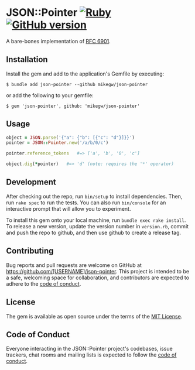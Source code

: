 # JSON::Pointer [![Ruby](https://github.com/mikegw/json-pointer/actions/workflows/main.yml/badge.svg)](https://github.com/mikegw/json-pointer/actions/workflows/main.yml) [![GitHub version](https://badge.fury.io/gh/mikegw%2Fjson-pointer.svg)](https://badge.fury.io/gh/mikegw%2Fjson-pointer)

A bare-bones implementation of [RFC 6901](https://datatracker.ietf.org/doc/html/rfc6901).

## Installation

Install the gem and add to the application's Gemfile by executing:

    $ bundle add json-pointer --github mikegw/json-pointer

or add the following to your gemfile:

    $ gem 'json-pointer', github: 'mikegw/json-pointer'

## Usage

```ruby
object = JSON.parse('{"a": {"b": [{"c": "d"}]}}')
pointer = JSON::Pointer.new('/a/b/0/c')

pointer.reference_tokens   #=> ['a', 'b', '0', 'c']

object.dig(*pointer)   #=> 'd' (note: requires the '*' operator)
```

## Development

After checking out the repo, run `bin/setup` to install dependencies. Then, run `rake spec` to run the tests. You can also run `bin/console` for an interactive prompt that will allow you to experiment.

To install this gem onto your local machine, run `bundle exec rake install`. To release a new version, update the version number in `version.rb`, commit and push the repo to github, and then use github to create a release tag.

## Contributing

Bug reports and pull requests are welcome on GitHub at https://github.com/[USERNAME]/json-pointer. This project is intended to be a safe, welcoming space for collaboration, and contributors are expected to adhere to the [code of conduct](https://github.com/[USERNAME]/json-pointer/blob/main/CODE_OF_CONDUCT.md).

## License

The gem is available as open source under the terms of the [MIT License](https://opensource.org/licenses/MIT).

## Code of Conduct

Everyone interacting in the JSON::Pointer project's codebases, issue trackers, chat rooms and mailing lists is expected to follow the [code of conduct](https://github.com/[USERNAME]/json-pointer/blob/main/CODE_OF_CONDUCT.md).
